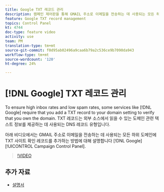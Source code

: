 ```yaml
---
title: Google TXT 레코드 관리
description: 캠페인 제어판을 통해 GMAIL 주소로 이메일을 전송하는 데 사용되는 모든 하위 도메인에 Google TXT 사이트 확인 레코드를 추가할 수 있습니다.
feature: Google TXT record management
topics: Control Panel
kt: 4744
doc-type: feature video
activity: use
team: PM
translation-type: tm+mt
source-git-commit: f0d95ab02496a9caa6b79a2c536ce9b7090da943
workflow-type: tm+mt
source-wordcount: '120'
ht-degree: 24%

---
```



# [!DNL Google] TXT 레코드 관리

To ensure high inbox rates and low spam rates, some services like [!DNL Google] require that you add a TXT record to your domain setting to verify that you own the domain. TXT 레코드는 외부 소스에서 읽을 수 있는 도메인 관련 텍스트 정보를 제공하는 데 사용되는 DNS 레코드 유형입니다.

아래 비디오에서는 GMAIL 주소로 이메일을 전송하는 데 사용되는 모든 하위 도메인에 TXT 사이트 확인 레코드를 추가하는 방법에 대해 설명합니다 [!DNL Google] [!UICONTROL Campaign Control Panel].

>[!VIDEO](https://video.tv.adobe.com/v/32369?quality=12)

## 추가 자료

* [설명서](https://docs.adobe.com/content/help/en/control-panel/using/subdomains-and-certificates/managing-txt-records.html)

